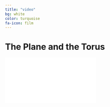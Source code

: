 ```yaml
---
title: "video"
bg: white
color: turquoise
fa-icon: film
---
```

# The Plane and the Torus

<aside>
<div class="icontain"><iframe src="/TorusKnotFibration/visuals/torustest.html"  frameborder="0" scrolling="no" ></iframe></div>
</aside>


